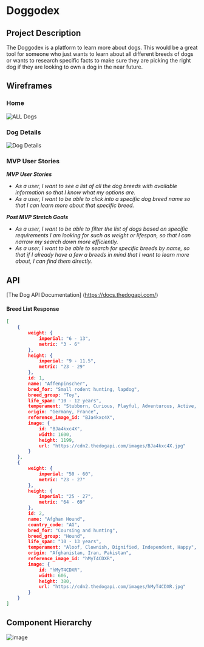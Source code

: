 # Doggodex

## Project Description

The Doggodex is a platform to learn more about dogs. This would be a great tool for someone who just wants to learn about all different breeds of dogs or wants to research specific facts to make sure they are picking the right dog if they are looking to own a dog in the near future.

## Wireframes

### Home

![ALL Dogs](https://user-images.githubusercontent.com/97856494/156327380-e55882a7-8756-4b62-8e08-ac207bacfc50.jpg)

### Dog Details

![Dog Details](https://user-images.githubusercontent.com/97856494/156327365-5b743167-336a-4123-9424-1fa0300df6fe.jpg)

### MVP User Stories

_**MVP User Stories**_
- _As a user, I want to see a list of all the dog breeds with available information so that I know what my options are._
- _As a user, I want to be able to click into a specific dog breed name so that I can learn more about that specific breed._

_**Post MVP Stretch Goals**_
- _As a user, I want to be able to filter the list of dogs based on specific requirements I am looking for such as weight or lifespan, so that I can narrow my search down more efficiently._
- _As a user, I want to be able to search for specific breeds by name, so that if I already have a few a breeds in mind that I want to learn more about, I can find them directly._

## API

[The Dog API Documentation] (https://docs.thedogapi.com/)

#### Breed List Response
```json
[
    {
        weight: {
            imperial: "6 - 13",
            metric: "3 - 6"
        },
        height: {
            imperial: "9 - 11.5",
            metric: "23 - 29"
        },
        id: 1,
        name: "Affenpinscher",
        bred_for: "Small rodent hunting, lapdog",
        breed_group: "Toy",
        life_span: "10 - 12 years",
        temperament: "Stubborn, Curious, Playful, Adventurous, Active, Fun-loving",
        origin: "Germany, France",
        reference_image_id: "BJa4kxc4X",
        image: {
            id: "BJa4kxc4X",
            width: 1600,
            height: 1199,
            url: "https://cdn2.thedogapi.com/images/BJa4kxc4X.jpg"
        }
    },
    {
        weight: {
            imperial: "50 - 60",
            metric: "23 - 27"
        },
        height: {
            imperial: "25 - 27",
            metric: "64 - 69"
        },
        id: 2,
        name: "Afghan Hound",
        country_code: "AG",
        bred_for: "Coursing and hunting",
        breed_group: "Hound",
        life_span: "10 - 13 years",
        temperament: "Aloof, Clownish, Dignified, Independent, Happy",
        origin: "Afghanistan, Iran, Pakistan",
        reference_image_id: "hMyT4CDXR",
        image: {
            id: "hMyT4CDXR",
            width: 606,
            height: 380,
            url: "https://cdn2.thedogapi.com/images/hMyT4CDXR.jpg"
        }
    }
]
```

## Component Hierarchy
![image](https://user-images.githubusercontent.com/97856494/156327376-b285f717-c657-4289-9465-d8640c95c6b2.jpg)

